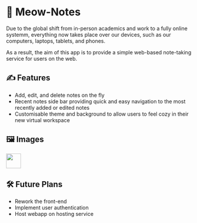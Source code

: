 # 📓 Meow-Notes

Due to the global shift from in-person academics and work to a fully online systemm, everything now takes place over our devices, such as our computers, laptops, tablets, and 
phones. 

As a result, the aim of this app is to provide a simple web-based note-taking service for users on the web. 

## ✍️ Features
- Add, edit, and delete notes on the fly
- Recent notes side bar providing quick and easy navigation to the most recently added or edited notes
- Customisable theme and background to allow users to feel cozy in their new virtual workspace

## 🖼️ Images
<img src="https://www.kapwing.com/e/6211b6e545eea800c7f6842f" width="40" height="40" />

## 🛠️ Future Plans
- Rework the front-end
- Implement user authentication
- Host webapp on hosting service
